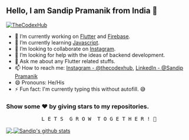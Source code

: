 ## Hello, I am Sandip Pramanik from India 👋

<p align ="left"> <a href="https://github.com/thecodexhub">
 <img src="https://komarev.com/ghpvc/?username=thecodexhub&label=Views&color=blue&style=plastic" alt="TheCodexHub"/>
</a> </p>


- 🔭 I’m currently working on [Flutter](https://flutter.dev/) and [Firebase](https://firebase.google.com/).
- 🌱 I’m currently learning [Javascript](https://www.javascript.com/).
- 👯 I’m looking to collaborate on [Instagram](https://www.instagram.com/thecodexhub/).
- 🤔 I’m looking for help with the ideas of backend development.
- 💬 Ask me about any Flutter related stuffs.
- 📫 How to reach me: [Instagram - @thecodexhub](https://www.instagram.com/thecodexhub/), [LinkedIn - @Sandip Pramanik](https://www.linkedin.com/in/sandip-pramanik-56a4a51b2/)
- 😄 Pronouns: He/His
- ⚡ Fun fact: I'm currently typing this without autofill. 😅


### Show some ❤️ by giving stars to my repositories. 

<pre align="center">L E T S  G R O W  T O G E T H E R ! 💪</pre>


<a href="https://github.com/thecodexhub">
  <img align="center" src="https://github-readme-stats.vercel.app/api/top-langs/?username=thecodexhub&theme=dracula&hide_langs_below=1" />
</a>
<a href="https://github.com/thecodexhub">
 <img align="center" src="https://github-readme-stats.vercel.app/api?username=thecodexhub&show_icons=true&theme=dracula&line_height=27" alt="Sandip's github stats"/>
</a> 


